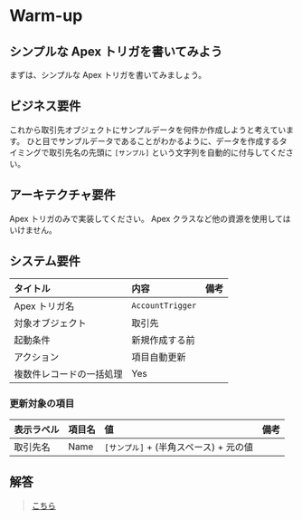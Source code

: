 # Warm-up

## シンプルな Apex トリガを書いてみよう

まずは、シンプルな Apex トリガを書いてみましょう。

## ビジネス要件

これから取引先オブジェクトにサンプルデータを何件か作成しようと考えています。
ひと目でサンプルデータであることがわかるように、データを作成するタイミングで取引先名の先頭に `[サンプル]` という文字列を自動的に付与してください。

## アーキテクチャ要件

Apex トリガのみで実装してください。
Apex クラスなど他の資源を使用してはいけません。

## システム要件

| タイトル                 | 内容             | 備考 |
| :----------------------- | :--------------- | :--- |
| Apex トリガ名            | `AccountTrigger` |      |
| 対象オブジェクト         | 取引先           |      |
| 起動条件                 | 新規作成する前   |      |
| アクション               | 項目自動更新     |      |
| 複数件レコードの一括処理 | Yes              |      |

### 更新対象の項目

| 表示ラベル | 項目名 | 値                                     | 備考 |
| :--------- | :----- | :------------------------------------- | :--- |
| 取引先名   | Name   | `[サンプル]` + (半角スペース) + 元の値 |      |

## 解答

> [こちら](warm-up-answer.md)
